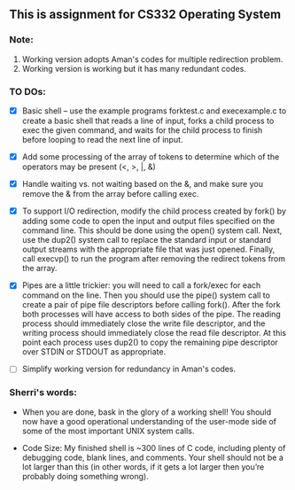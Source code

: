 ## This is assignment for CS332 Operating System

### Note:

1. Working version adopts Aman's codes for multiple redirection problem.
2. Working version is working but it has many redundant codes.

### TO DOs:

- [x] Basic shell – use the example programs forktest.c and execexample.c to create a basic shell that
      reads a line of input, forks a child process to exec the given command, and waits for the child
      process to finish before looping to read the next line of input.


- [x] Add some processing of the array of tokens to determine which of the operators may be present
      (<, >, |, &)
- [x] Handle waiting vs. not waiting based on the &, and make sure you remove the & from the array
      before calling exec.
- [x] To support I/O redirection, modify the child process created by fork() by adding some code to
      open the input and output files specified on the command line. This should be done using the open() system call. Next, use the dup2() system call to replace the standard input or standard output streams with the appropriate file that was just opened. Finally, call execvp() to run the program after removing the redirect tokens from the array.
- [x] Pipes are a little trickier: you will need to call a fork/exec for each command on the line. Then you should use the pipe() system call to create a pair of pipe file descriptors before calling fork(). After the fork both processes will have access to both sides of the pipe. The reading process should immediately close the write file descriptor, and the writing process should immediately close the read file descriptor. At this point each process uses dup2() to copy the remaining pipe descriptor over STDIN or STDOUT as appropriate.
- [ ] Simplify working version for redundancy in Aman's codes.

### Sherri's words:
- When you are done, bask in the glory of a working shell! You should now have a good operational understanding of the user-mode side of some of the most important UNIX system calls.

- Code Size: My finished shell is ~300 lines of C code, including plenty of debugging code, blank lines, and comments. Your shell should not be a lot larger than this (in other words, if it gets a lot larger then you’re probably doing something wrong).


